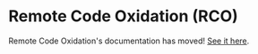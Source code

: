 # Remote Code Oxidation (RCO)

Remote Code Oxidation's documentation has moved! [See it here](https://kmanc.github.io/remote_code_oxidation/).